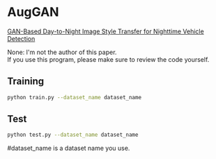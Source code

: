 # AugGAN

<a href="https://ieeexplore.ieee.org/abstract/document/8950077">GAN-Based Day-to-Night Image Style Transfer for Nighttime Vehicle Detection</a>


None: 
I'm not the author of this paper.  
If you use this program, please make sure to review the code yourself.

## Training
```bash
python train.py --dataset_name dataset_name
```
## Test
```bash
python test.py --dataset_name dataset_name
```

#dataset_name is a dataset name you use.
